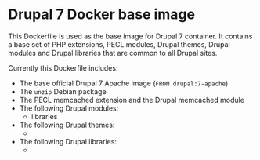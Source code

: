 # Drupal 7 Docker base image

This Dockerfile is used as the base image for Drupal 7 container. It contains a base set of PHP extensions, PECL modules, Drupal themes, Drupal modules and Drupal libraries that are common to all Drupal sites.

Currently this Dockerfile includes:

  - The base official Drupal 7 Apache image (`FROM drupal:7-apache`)
  - The `unzip` Debian package
  - The PECL memcached extension and the Drupal memcached module
  - The following Drupal modules:
    - libraries
  - The following Drupal themes:
    - <none>
  - The following Drupal libraries:
    - <none>
